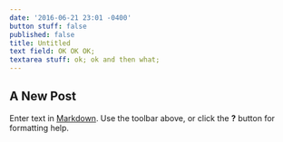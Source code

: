 ```yaml
---
date: '2016-06-21 23:01 -0400'
button stuff: false
published: false
title: Untitled
text field: OK OK OK;
textarea stuff: ok; ok and then what;
---
```

## A New Post

Enter text in [Markdown](http://daringfireball.net/projects/markdown/). Use the toolbar above, or click the **?** button for formatting help.
